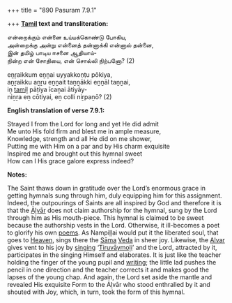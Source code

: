 +++
title = "890 Pasuram 7.9.1"

+++
**[Tamil](/definition/tamil#history "show Tamil definitions") text and transliteration:**

என்றைக்கும் என்னை உய்யக்கொண்டு போகிய,  
அன்றைக்கு அன்று என்னைத் தன்னாக்கி என்னால் தன்னை,  
இன் தமிழ் பாடிய ஈசனை ஆதியாய்-  
நின்ற என் சோதியை, என் சொல்லி நிற்பனோ? (2)

eṉṟaikkum eṉṉai uyyakkoṇṭu pōkiya,  
aṉṟaikku aṉṟu eṉṉait taṉṉākki eṉṉāl taṉṉai,  
iṉ [tamiḻ](/definition/tamil#history "show tamiḻ definitions") pāṭiya īcaṉai ātiyāy-  
niṉṟa eṉ cōtiyai, eṉ colli niṟpaṉō? (2)

**English translation of verse 7.9.1:**

Strayed I from the Lord for long and yet He did admit  
Me unto His fold firm and blest me in ample measure,  
Knowledge, strength and all He did on me shower,  
Putting me with Him on a par and by His charm exquisite  
Inspired me and brought out this hymnal sweet  
How can I His grace galore express indeed?

**Notes:**

The Saint thaws down in gratitude over the Lord’s enormous grace in getting hymnals sung through him, duly equipping him for this assignment. Indeed, the outpourings of Saints are all inspired by God and therefore it is that the [Āḻvār](/definition/aḻvar#vaishnavism "show Āḻvār definitions") does not claim authorship for the hymnal, sung by the Lord through him as His mouth-piece. This hymnal is claimed to be sweet because the authorship vests in the Lord. Otherwise, it ill-becomes a poet to glorify his own [poems](/definition/poem#history "show poems definitions"). As Nampiḷḷai would put it the liberated soul, that goes to [Heaven](/definition/heaven#history "show Heaven definitions"), sings there the [Sāma](/definition/sama#history "show Sāma definitions") [Veda](/definition/veda#vaishnavism "show Veda definitions") in sheer joy. Likewise, the [Alvar](/definition/aḻvar#vaishnavism "show Alvar definitions") gives vent to his joy by [singing](/definition/singing#history "show singing definitions") ‘[Tiruvāymoḻi](/definition/tiruvaymoli#vaishnavism "show Tiruvāymoḻi definitions")’ and the Lord, attracted by it, participates in the singing Himself and elaborates. It is just like the teacher holding the finger of the young pupil and [writing](/definition/writing#history "show writing definitions"); the little lad pushes the pencil in one direction and the teacher corrects it and makes good the lapses of the young chap. And again, the Lord set aside the mantle and revealed His exquisite Form to the Āḻvār who stood enthralled by it and shouted with Joy, which, in turn, took the form of this hymnal.


